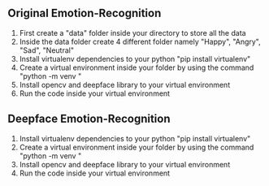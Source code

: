 ## Original Emotion-Recognition
1. First create a "data" folder inside your directory to store all the data
2. Inside the data folder create 4 different folder namely "Happy", "Angry", "Sad", "Neutral"
3. Install virtualenv dependencies to your python "pip install virtualenv"
4. Create a virtual environment inside your folder by using the command "python -m venv <your virtual environment name>"
5. Install opencv and deepface library to your virtual environment
6. Run the code inside your virtual environment

## Deepface Emotion-Recognition
1. Install virtualenv dependencies to your python "pip install virtualenv"
2. Create a virtual environment inside your folder by using the command "python -m venv <your virtual environment name>"
3. Install opencv and deepface library to your virtual environment
4. Run the code inside your virtual environment

